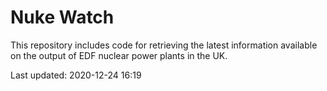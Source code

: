# Nuke Watch

This repository includes code for retrieving the latest information available on the output of EDF nuclear power plants in the UK.

Last updated: 2020-12-24 16:19